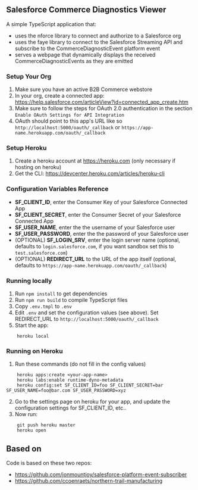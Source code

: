 ## Salesforce Commerce Diagnostics Viewer

A simple TypeScript application that:

* uses the nforce library to connect and authorize to a Salesforce org
* uses the faye library to connect to the Salesforce Streaming API and subscribe to the CommerceDiagnosticEvent platform event
* serves a webpage that dynamically displays the received CommerceDiagnosticEvents as they are emitted 

### Setup Your Org
1. Make sure you have an active B2B Commerce webstore
1. In your org, create a connected app: https://help.salesforce.com/articleView?id=connected_app_create.htm
1. Make sure to follow the steps for OAuth 2.0 authentication in the section `Enable OAuth Settings for API Integration`
1. OAuth should point to this app's URL like so     `http://localhost:5000/oauth/_callback` or `https://app-name.herokuapp.com/oauth/_callback`

### Setup Heroku
1. Create a heroku account at https://heroku.com (only necessary if hosting on heroku)
1. Get the CLI: https://devcenter.heroku.com/articles/heroku-cli

### Configuration Variables Reference
- **SF_CLIENT_ID**, enter the Consumer Key of your Salesforce Connected App
- **SF_CLIENT_SECRET**, enter the Consumer Secret of your Salesforce Connected App
- **SF_USER_NAME**, enter the the username of your Salesforce user
- **SF_USER_PASSWORD**, enter the the password of your Salesforce user
- (OPTIONAL) **SF_LOGIN_SRV**, enter the login server name (optional, defaults to `login.salesforce.com`, if you want sandbox set this to `test.salesforce.com`)
- (OPTIONAL) **REDIRECT_URL** to the URL of the app itself (optional, defaults to `https://app-name.herokuapp.com/oauth/_callback`)

### Running locally

1. Run `npm install` to get dependencies
1. Run `npm run build` to compile TypeScript files 
1. Copy `.env.tmpl` to `.env`
1. Edit `.env` and set the configuration values (see above).  Set REDIRECT_URL to `http://localhost:5000/oauth/_callback`
1. Start the app:
```
    heroku local
```
### Running on Heroku

1. Run these commands (do not fill in the config values)
```
    heroku apps:create <your-app-name>
    heroku labs:enable runtime-dyno-metadata
    heroku config:set SF_CLIENT_ID=foo SF_CLIENT_SECRET=bar SF_USER_NAME=foo@bar.com SF_USER_PASSWORD=xyz
```
2. Go to the settings page on heroku for your app, and update the configuration settings for SF_CLIENT_ID, etc..
3. Now run:
```
    git push heroku master
    heroku open
```

## Based on
Code is based on these two repos:
* https://github.com/jonmountjoy/salesforce-platform-event-subscriber
* https://github.com/ccoenraets/northern-trail-manufacturing
